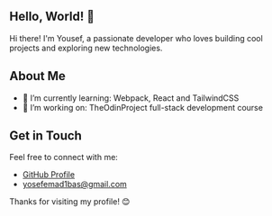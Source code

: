## Hello, World! 👋

Hi there! I'm Yousef, a passionate developer who loves building cool projects and exploring new technologies.

## About Me
- 🌱 I’m currently learning: Webpack, React and TailwindCSS
- 💼 I’m working on: TheOdinProject full-stack development course

## Get in Touch
Feel free to connect with me:
- [GitHub Profile](https://github.com/jellywilly420)
- yosefemad1bas@gmail.com

Thanks for visiting my profile! 😊

